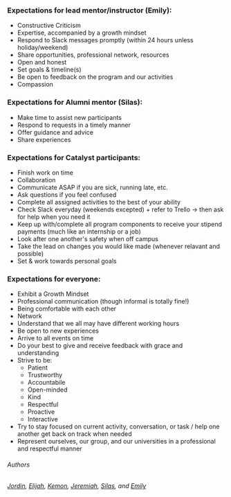 ### Expectations for lead mentor/instructor (Emily):
- Constructive Criticism
- Expertise, accompanied by a growth mindset
- Respond to Slack messages promptly (within 24 hours unless holiday/weekend)
- Share opportunities, professional network, resources
- Open and honest
- Set goals & timeline(s)
- Be open to feedback on the program and our activities
- Compassion
    
### Expectations for Alumni mentor (Silas):
- Make time to assist new participants
- Respond to requests in a timely manner
- Offer guidance and advice
- Share experiences
    
### Expectations for Catalyst participants:
- Finish work on time
- Collaboration
- Communicate ASAP if you are sick, running late, etc.
- Ask questions if you feel confused
- Complete all assigned activities to the best of your ability
- Check Slack everyday (weekends excepted) + refer to Trello → then ask for help when you need it
- Keep up with/complete all program components to receive your stipend payments (much like an internship or a job)
- Look after one another's safety when off campus
- Take the lead on changes you would like made (whenever relavant and possible)
- Set & work towards personal goals
    
### Expectations for everyone:
- Exhibit a Growth Mindset
- Professional communication (though informal is totally fine!)
- Being comfortable with each other
- Network
- Understand that we all may have different working hours
- Be open to new experiences
- Arrive to all events on time
- Do your best to give and receive feedback with grace and understanding
- Strive to be:
    - Patient
    - Trustworthy 
    - Accountabile
    - Open-minded
    - Kind
    - Respectful
    - Proactive
    - Interactive
 - Try to stay focused on current activity, conversation, or task / help one another get back on track when needed
- Represent ourselves, our group, and our universities in a professional and respectful manner


###### Authors

*[Jordin](https://github.com/Jordin221), [Elijah](https://github.com/Wavyeli32/), [Kemon](https://github.com/klbynum), [Jeremiah](http://github.com/JeremiahAHoward), [Silas](http://github.com/SilasVM), and [Emily](http://github.com/emmet0r)*
